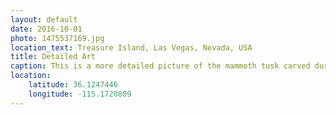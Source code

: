 ```yaml
---
layout: default
date: 2016-10-01
photo: 1475537169.jpg
location_text: Treasure Island, Las Vegas, Nevada, USA
title: Detailed Art
caption: This is a more detailed picture of the mammoth tusk carved during the Ming Dynasty Chinese culture.
location:
    latitude: 36.1247446
    longitude: -115.1720809
---
```

